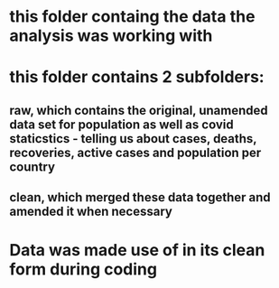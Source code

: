 # this folder containg the data the analysis was working with 
# this folder contains 2 subfolders:
## raw, which contains the original, unamended data set for population as well as covid staticstics - telling us about cases, deaths, recoveries, active cases and population per country 
## clean, which merged these data together and amended it when necessary 
# Data was made use of in its clean form during coding 